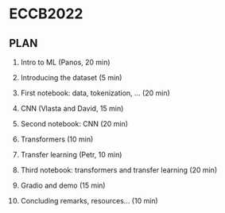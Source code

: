 # ECCB2022

## PLAN

1. Intro to ML (Panos, 20 min)

1. Introducing the dataset (5 min) 

1. First notebook: data, tokenization, ... (20 min)

1. CNN (Vlasta and David, 15 min)

1. Second notebook: CNN (20 min)

1. Transformers (10 min)

1. Transfer learning (Petr, 10 min) 

1. Third notebook: transformers and transfer learning (20 min)

1. Gradio and demo (15 min)

1. Concluding remarks, resources... (10 min)
